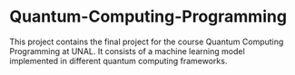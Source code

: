 # Quantum-Computing-Programming

This project contains the final project for the course Quantum Computing Programming at UNAL. It consists of a machine learning model implemented in different quantum computing frameworks.